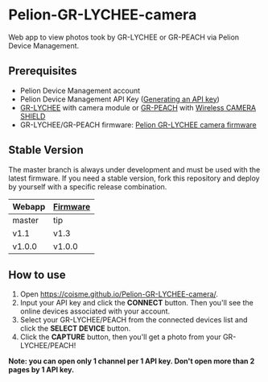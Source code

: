 # Pelion-GR-LYCHEE-camera

Web app to view photos took by GR-LYCHEE or GR-PEACH via Pelion Device Management.

## Prerequisites
* Pelion Device Management account
* Pelion Device Management API Key ([Generating an API key](https://cloud.mbed.com/docs/v2.1/integrate-web-app/api-keys.html))
* [GR-LYCHEE](https://os.mbed.com/platforms/Renesas-GR-LYCHEE/) with camera module or [GR-PEACH](https://os.mbed.com/platforms/Renesas-GR-PEACH/) with [Wireless CAMERA SHIELD](https://www.core.co.jp/product/m2m/gr-peach/audio-camera.html)
* GR-LYCHEE/GR-PEACH firmware: [Pelion GR-LYCHEE camera firmware](https://os.mbed.com/users/coisme/code/Pelion-GR-LYCHEE-camera-firmware/)

## Stable Version

The master branch is always under development and must be used with the latest firmware. If you need a stable version, fork this repository and deploy by yourself with a specific release combination.

| Webapp | [Firmware](https://os.mbed.com/users/coisme/code/Pelion-GR-LYCHEE-camera-firmware/) |
| :--- | :--- |
| master | tip |
|v1.1|v1.3|
|v1.0.0|v1.0.0|


## How to use

1. Open https://coisme.github.io/Pelion-GR-LYCHEE-camera/.
1. Input your API key and click the **CONNECT** button. Then you'll see the online devices associated with your account.
1. Select your GR-LYCHEE/PEACH from the connected devices list and click the **SELECT DEVICE** button.
1. Click the **CAPTURE** button, then you'll get a photo from your GR-LYCHEE/PEACH!

**Note: you can open only 1 channel per 1 API key. Don't open more than 2 pages by 1 API key.**

